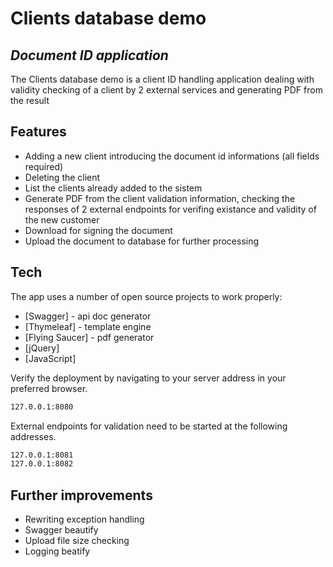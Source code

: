 # Clients database demo
## _Document ID application_

The Clients database demo is a client ID handling application dealing with validity checking of a client by 2 external services and generating PDF from the result

## Features

- Adding a new client introducing the document id informations (all fields required)
- Deleting the client
- List the clients already added to the sistem
- Generate PDF from the client validation information, checking the responses of 2 external endpoints for verifing existance and validity of the new customer
- Download for signing the document
- Upload the document to database for further processing

## Tech

The app uses a number of open source projects to work properly:

- [Swagger] - api doc generator
- [Thymeleaf] - template engine
- [Flying Saucer] - pdf generator
- [jQuery]
- [JavaScript]

Verify the deployment by navigating to your server address in
your preferred browser.

```sh
127.0.0.1:8080
```
External endpoints for validation need to be started at the following addresses.

```sh
127.0.0.1:8081
127.0.0.1:8082
```
## Further improvements

- Rewriting exception handling
- Swagger beautify 
- Upload file size checking
- Logging beatify
    








